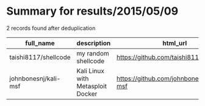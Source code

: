
# Summary for results/2015/05/09
    
2 records found after deduplication

| full_name | description | html_url | matched_list | matched_count | pushed_at | size | stargazers_count | language | forks_count | vul_ids |
|----------------------|-----------------------------------|-----------------------------------------|----------------------------------|-----------------|---------------------------|--------|--------------------|------------|---------------|-----------|
| taishi8117/shellcode | my random shellcode | https://github.com/taishi8117/shellcode | ['shellcode'] | 1 | 2015-05-09 04:27:39+00:00 | 132 | 0 | Assembly | 0 | [] |
| johnbonesnj/kali-msf | Kali Linux with Metasploit Docker | https://github.com/johnbonesnj/kali-msf | ['metasploit module OR payload'] | 1 | 2015-05-09 20:12:08+00:00 | 116 | 0 | nan | 0 | [] |
